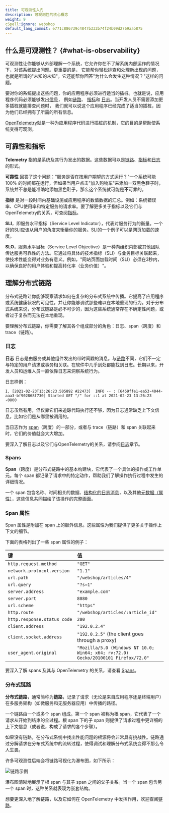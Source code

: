 ```yaml
---
title: 可观测性入门
description: 可观测性的核心概念
weight: 9
cSpell:ignore: webshop
default_lang_commit: e771c886739c4847b332b74f24b09d2769aab875
---
```


## 什么是可观测性？ {#what-is-observability}

可观测性让你能够从外部理解一个系统，它允许你在不了解系统内部运作的情况下，对该系统提出问题。更重要的是，
它能帮你轻松排查和处理新出现的问题，也就是所谓的"未知的未知"。它还能帮你回答"为什么会发生这种情况？"这样的问题。

要对你的系统提出这些问题，你的应用程序必须进行适当的插桩。也就是说，应用程序代码必须能够发出[信号](/docs/concepts/signals/)，
例如[链路](/docs/concepts/signals/traces/)、
[指标](/docs/concepts/signals/metrics/)和
[日志](/docs/concepts/signals/logs/)。当开发人员不需要添加更多插桩就能排查问题时，
我们就可以说这个应用程序已经完成了适当的插桩，因为他们已经拥有了所需的所有信息。

[OpenTelemetry](/docs/what-is-opentelemetry/)就是一种为应用程序代码进行插桩的机制，它的目的是帮助使系统变得可观测。

## 可靠性和指标

**Telemetry** 指的是系统及其行为发出的数据。这些数据可以是[链路](/docs/concepts/signals/traces/)、[指标](/docs/concepts/signals/metrics/)和[日志](/docs/concepts/signals/logs/)的形式。

**可靠性** 回答了这个问题："服务是否在按用户期望的方式运行？"一个系统可能 100% 的时间都在运行，但如果当用户点击"加入购物车"来添加一双黑色鞋子时，系统并不总是能准确地添加黑色鞋子，那么这个系统就可能是**不**可靠的。

**指标** 是对一段时间内基础设施或应用程序的数值数据的汇总。例如：系统错误率、CPU使用率和特定服务的请求率。要了解更多关于指标以及它们与OpenTelemetry的关系，可查阅[指标](/docs/concepts/signals/metrics/)。

**SLI**，即服务水平指标（Service Level Indicator），代表对服务行为的衡量。一个好的SLI应该从用户的角度来衡量你的服务。SLI的一个例子可以是网页加载的速度。

**SLO**，服务水平目标（Service Level Objective）是一种向组织内部或其他团队传达服务可靠性的方法。它通过将具体的技术指标（SLI）与业务目标关联起来，使技术性能变得对业务有意义。例如，"网站页面加载时间（SLI）必须在3秒内，以确保良好的用户体验和提高转化率（业务价值）"。

## 理解分布式链路

分布式链路让你能够观察请求如何在复杂的分布式系统中传播。它提高了应用程序或系统健康状况的可见性，并让你能够调试那些难以在本地重现的行为。对于分布式系统来说，分布式链路是必不可少的，因为这些系统通常存在不确定性问题，或者过于复杂而无法在本地重现。

要理解分布式链路，你需要了解其各个组成部分的角色：日志、span（跨度）和 trace（链路）。

### 日志

**日志** 日志是由服务或其他组件发出的带时间戳的消息。与[链路](#分布式链路)不同，它们不一定与特定的用户请求或事务相关联。在软件中几乎到处都能找到日志。长期以来，开发人员和运维人员一直依靠日志来洞察系统行为。

日志样例：

```text
I, [2021-02-23T13:26:23.505892 #22473]  INFO -- : [6459ffe1-ea53-4044-aaa3-bf902868f730] Started GET "/" for ::1 at 2021-02-23 13:26:23 -0800
```

日志虽然有用，但仅靠它们来追踪代码执行还不够，因为日志通常缺乏上下文信息，比如它们是从哪里被调用的。

当日志作为 [span](#spans)（跨度）的一部分，或者与 trace（链路）和 span 关联起来时，它们的价值就会大大增加。

要深入了解日志以及它们与OpenTelemetry的关系，请参阅[日志](/docs/concepts/signals/logs/)章节。

### Spans

**Span**（跨度）是分布式链路中的基本构建块，它代表了一个具体的操作或工作单元。每个 span 都记录了请求中的特定动作，帮助我们了解操作执行过程中发生的详细情况。

一个 span 包含名称、时间相关的数据、[结构化的日志消息](/docs/concepts/signals/traces/#span-events)，以及其他[元数据（属性）](/docs/concepts/signals/traces/#attributes)，这些信息共同描绘了该操作的完整画面。

### Span 属性

Span 属性是附加在 span 上的额外信息。这些属性为我们提供了更多关于操作上下文的细节。

下面的表格列出了一些 span 属性的例子：

| 键                          | 值                                                                                 |
| :-------------------------- | :--------------------------------------------------------------------------------- |
| `http.request.method`       | `"GET"`                                                                            |
| `network.protocol.version`  | `"1.1"`                                                                            |
| `url.path`                  | `"/webshop/articles/4"`                                                            |
| `url.query`                 | `"?s=1"`                                                                           |
| `server.address`            | `"example.com"`                                                                    |
| `server.port`               | `8080`                                                                             |
| `url.scheme`                | `"https"`                                                                          |
| `http.route`                | `"/webshop/articles/:article_id"`                                                  |
| `http.response.status_code` | `200`                                                                              |
| `client.address`            | `"192.0.2.4"`                                                                      |
| `client.socket.address`     | `"192.0.2.5"` (the client goes through a proxy)                                    |
| `user_agent.original`       | `"Mozilla/5.0 (Windows NT 10.0; Win64; x64; rv:72.0) Gecko/20100101 Firefox/72.0"` |

要深入了解 spans 及其与 OpenTelemetry 的关系，请查看 [Spans](/docs/concepts/signals/traces/#spans)。

### 分布式链路

**分布式链路**，通常简称为**链路**，记录了请求（无论是来自应用程序还是终端用户）在多服务架构（如微服务和无服务器应用）中传播的路径。

一个链路由一个或多个 span 组成。第一个 span 被称为根 span，它代表了一个请求从开始到结束的全过程。根 span 下的子 span 则提供了请求过程中更详细的上下文信息（或者说，构成了请求的各个步骤）。

如果没有链路，在分布式系统中找出性能问题的根源将会非常具有挑战性。链路通过分解请求在分布式系统中的流转过程，使得调试和理解分布式系统变得不那么令人生畏。

许多可观测性后端会将链路可视化为瀑布图，如下所示：

![链路示例](/img/waterfall-trace.svg '链路瀑布图')

瀑布图清晰地展示了根 span 与其子 span 之间的父子关系。当一个 span 包含另一个 span 时，这种关系就表现为嵌套结构。

想要更深入地了解链路，以及它如何在 OpenTelemetry 中发挥作用，欢迎查阅[链路](/docs/concepts/signals/traces/)。
